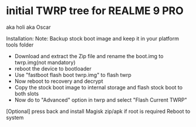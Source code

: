 
# initial TWRP tree for REALME 9 PRO
aka holi
aka Oscar

Installation:
Note: Backup stock boot image and keep it in your platform tools folder

* Download and extract the Zip file and rename the boot.img to twrp.img(not mandatory)
* reboot the device to bootloader
* Use "fastboot flash boot twrp.img" to flash twrp
* Now reboot to recovery and decrypt
* Copy the stock boot image to internal storage and flash stock boot to both slots
* Now do to "Advanced" option in twrp and select "Flash Current TWRP"

[Optional] press back and install Magisk zip/apk if root is required
Reboot to system
